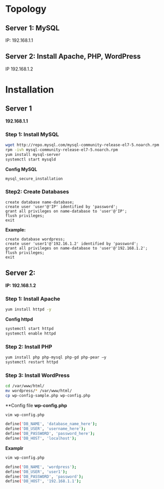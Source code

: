 # Topology
## Server 1: MySQL</br>
IP: 192.168.1.1
## Server 2: Install Apache, PHP, WordPress
IP 192.168.1.2
# Installation
## Server 1
**192.168.1.1**
### Step 1: Install MySQL
```sh
wget http://repo.mysql.com/mysql-community-release-el7-5.noarch.rpm
rpm -ivh mysql-community-release-el7-5.noarch.rpm
yum install mysql-server
systemctl start mysqld
```
**Config MySQL**
```
mysql_secure_installation
```
### Step2: Create Databases 
```
create database name-database;
create user 'user'@'IP' identified by 'password';
grant all privileges on name-database to 'user'@'IP';
flush privileges;
exit
```
**Example:**
```
create database wordpress;
create user 'user1'@'192.16.1.2' identified by 'password';
grant all privileges on name-database to 'user'@'192.168.1.2';
flush privileges;
exit
```
## Server 2:
**IP: 192.168.1.2**
### Step 1: Install Apache
```sh
yum install httpd -y
```
**Config httpd**
```sh
systemctl start httpd
systemctl enable httpd
```
### Step 2: Install PHP
```sh
yum install php php-mysql php-gd php-pear –y
systemctl restart httpd
```
### Step 3: Install WordPress
```sh
cd /var/www/html/
mv wordpress/* /var/www/html/
cp wp-config-sample.php wp-config.php
```
**Config file **wp-config.php**
```sh
vim wp-config.php

define('DB_NAME', 'database_name_here');    
define('DB_USER', 'username_here');    
define('DB_PASSWORD', 'password_here');      
define('DB_HOST', 'localhost'); 
```

**Examplr**
```sh
vim wp-config.php

define('DB_NAME', 'wordpress');    
define('DB_USER', 'user1');    
define('DB_PASSWORD', 'password');      
define('DB_HOST', '192.168.1.1'); 
```
